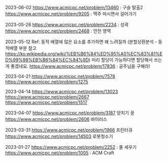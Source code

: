 2023-06-02
https://www.acmicpc.net/problem/13460 : 구슬 탈출2
https://www.acmicpc.net/problem/9205 : 맥주 마시면서 걸어가기

2023-05-26
https://www.acmicpc.net/problem/2234 : 성곽
https://www.acmicpc.net/problem/2468 : 안전 영역

2023-05-12
Ref: 동적 배열에 많은 요소를 추가하면 왜 느려질까 (분할상환분석 - 동적배열 부분 참고 https://ko.wikipedia.org/wiki/%EB%B6%84%ED%95%A0%EC%83%81%ED%99%98%EB%B6%84%EC%84%9D)
미리 할당이 가능하다면 할당해서 쓰는 게 좋겠네요.
https://www.acmicpc.net/problem/17836 : 공주님을 구해라!

2023-04-21
https://www.acmicpc.net/problem/7578 
https://www.acmicpc.net/problem/1275

2023-04-14
https://www.acmicpc.net/problem/13023
https://www.acmicpc.net/problem/2667
https://www.acmicpc.net/problem/1517

2023-04-07
https://www.acmicpc.net/problem/3187 양치기 꿍
https://www.acmicpc.net/problem/2606 바이러스

2023-03-31
https://www.acmicpc.net/problem/1966 프린터큐
https://www.acmicpc.net/problem/14503 로봇청소기

2023-01-27
https://www.acmicpc.net/problem/2252 : 줄 세우기
https://www.acmicpc.net/problem/1005 : ACM Craft